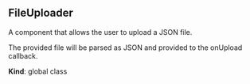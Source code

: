 <a name="FileUploader"></a>

## FileUploader
A component that allows the user to upload a JSON file.

The provided file will be parsed as JSON and provided to the onUpload callback.

**Kind**: global class  
